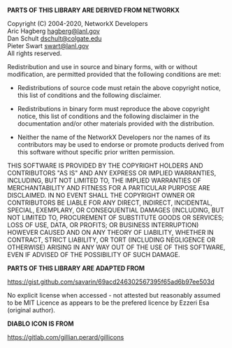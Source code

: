 **PARTS OF THIS LIBRARY ARE DERIVED FROM NETWORKX**

Copyright (C) 2004-2020, NetworkX Developers  
Aric Hagberg <hagberg@lanl.gov>  
Dan Schult <dschult@colgate.edu>  
Pieter Swart <swart@lanl.gov>  
All rights reserved.  

Redistribution and use in source and binary forms, with or without
modification, are permitted provided that the following conditions are
met:

  * Redistributions of source code must retain the above copyright
    notice, this list of conditions and the following disclaimer.

  * Redistributions in binary form must reproduce the above
    copyright notice, this list of conditions and the following
    disclaimer in the documentation and/or other materials provided
    with the distribution.

  * Neither the name of the NetworkX Developers nor the names of its
    contributors may be used to endorse or promote products derived
    from this software without specific prior written permission.

THIS SOFTWARE IS PROVIDED BY THE COPYRIGHT HOLDERS AND CONTRIBUTORS
"AS IS" AND ANY EXPRESS OR IMPLIED WARRANTIES, INCLUDING, BUT NOT
LIMITED TO, THE IMPLIED WARRANTIES OF MERCHANTABILITY AND FITNESS FOR
A PARTICULAR PURPOSE ARE DISCLAIMED. IN NO EVENT SHALL THE COPYRIGHT
OWNER OR CONTRIBUTORS BE LIABLE FOR ANY DIRECT, INDIRECT, INCIDENTAL,
SPECIAL, EXEMPLARY, OR CONSEQUENTIAL DAMAGES (INCLUDING, BUT NOT
LIMITED TO, PROCUREMENT OF SUBSTITUTE GOODS OR SERVICES; LOSS OF USE,
DATA, OR PROFITS; OR BUSINESS INTERRUPTION) HOWEVER CAUSED AND ON ANY
THEORY OF LIABILITY, WHETHER IN CONTRACT, STRICT LIABILITY, OR TORT
(INCLUDING NEGLIGENCE OR OTHERWISE) ARISING IN ANY WAY OUT OF THE USE
OF THIS SOFTWARE, EVEN IF ADVISED OF THE POSSIBILITY OF SUCH DAMAGE.



**PARTS OF THIS LIBRARY ARE ADAPTED FROM**

https://gist.github.com/savarin/69acd246302567395f65ad6b97ee503d

No explicit license when accessed - not attested but reasonably
assumed to be MIT Licence as appears to be the prefered licence by
Ezzeri Esa (original author).



**DIABLO ICON IS FROM**

https://gitlab.com/gillian.perard/gillicons
